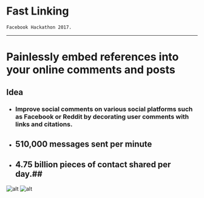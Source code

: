 # Fast Linking

`Facebook Hackathon 2017. `


------

# Painlessly embed references into your online comments and posts


## Idea

 - ### Improve social comments on various social platforms such as Facebook or Reddit by decorating user comments with links and citations.
 - ## **510,000** messages sent **per minute**
 - ## **4.75 billion pieces** of contact shared **per day.**##


![alt](http://imgur.com/Uon07Of)
![alt](http://imgur.com/a/65J1g)
